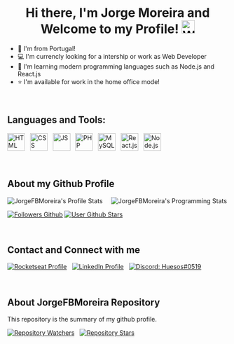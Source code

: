 <h1 align="center">
  Hi there, I'm Jorge Moreira and Welcome to my Profile! <img src="https://raw.githubusercontent.com/iampavangandhi/iampavangandhi/master/gifs/Hi.gif" width="30px" alt="Wave Hand">
</h1>


* 🚀 I'm from Portugal!
* 💻 I'm currencly looking for a intership or work as Web Developer
* 📕 I'm learning modern programming languages such as Node.js and React.js
* ⭐ I'm available for work in the home office mode!

<br>

## Languages and Tools:

<img src="https://cdn.jsdelivr.net/gh/devicons/devicon/icons/html5/html5-original.svg" alt="HTML" width="40" height="40" /> &nbsp;
<img src="https://cdn.jsdelivr.net/gh/devicons/devicon/icons/css3/css3-original.svg" alt="CSS" width="40" height="40" /> &nbsp;
<img src="https://cdn.jsdelivr.net/gh/devicons/devicon/icons/javascript/javascript-original.svg" alt="JS" width="40" height="40" /> &nbsp;
<img src="https://cdn.jsdelivr.net/gh/devicons/devicon/icons/php/php-original.svg" alt="PHP" width="40" height="40" /> &nbsp;
<img src="https://cdn.jsdelivr.net/gh/devicons/devicon/icons/mysql/mysql-original.svg" alt="MySQL" width="40" height="40" /> &nbsp;
<img src="https://cdn.jsdelivr.net/gh/devicons/devicon/icons/react/react-original.svg" alt="React.js" width="40" height="40" /> &nbsp;
<img src="https://cdn.jsdelivr.net/gh/devicons/devicon/icons/nodejs/nodejs-original.svg" alt="Node.js" width="40" height="40" /> &nbsp;

<br>

## About my Github Profile

![JorgeFBMoreira's Profile Stats](https://github-readme-stats.vercel.app/api?username=JorgeFBMoreira&theme=vision-friendly-dark&show_icons=true) &nbsp; &nbsp; ![JorgeFBMoreira's Programming Stats](https://github-readme-stats.vercel.app/api/top-langs/?username=JorgeFBMoreira&layout=compact&count_private=true&hide_border=true&theme=vision-friendly-dark&show_icons=true")

[![Followers Github](https://img.shields.io/github/followers/JorgeFBMoreira?style=flat&labelColor=0D0D0D&logo=Github&Color=white)](#)
[![User Github Stars](https://img.shields.io/github/stars/JorgeFBMoreira?style=flat&labelColor=0D0D0D&logo=Github&Color=white&affiliations=OWNER%2CCOLLABORATOR)](#)

<br>
  
## Contact and Connect with me
[![Rocketseat Profile](https://img.shields.io/badge/🚀-Rocketseat-9300ef?style=flat&labelColor=0D0D0D)](https://app.rocketseat.com.br/me/jorge-moreira) &nbsp;
[![LinkedIn Profile](https://img.shields.io/badge/-LinkedIn-0072b1?style=flat&labelColor=0D0D0D&logo=Linkedin&Color=white)](https://www.linkedin.com/in/jorge-moreira-65123521a/) &nbsp;
[![Discord: Huesos#0519](https://img.shields.io/badge/-Huesos%230519-4266e5?style=flat&labelColor=0D0D0D&logo=Discord&Color=white)](#)

<br>

## About JorgeFBMoreira Repository
This repository is the summary of my github profile. 

[![Repository Watchers](https://img.shields.io/github/watchers/JorgeFBMoreira/JorgeFBMoreira?style=flat&labelColor=0D0D0D&logo=Github&Color=white)](#) &nbsp;
[![Repository Stars](https://img.shields.io/github/stars/JorgeFBMoreira/JorgeFBMoreira?style=flat&labelColor=0D0D0D&logo=Github&color=orange)](#)
